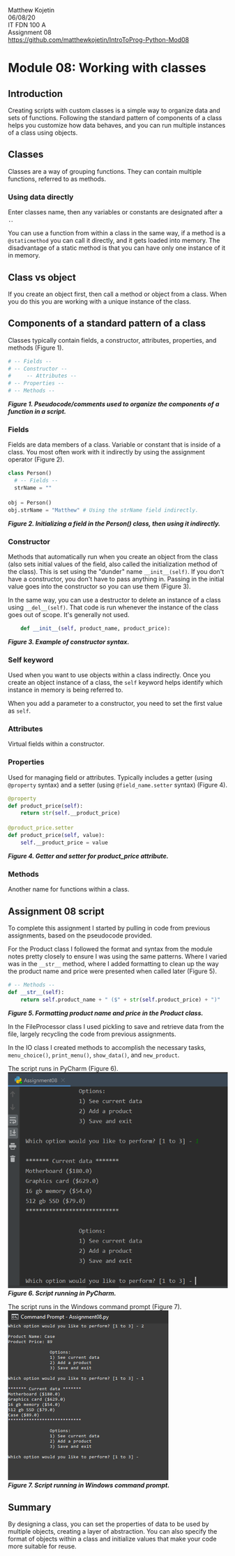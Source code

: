 Matthew Kojetin  
06/08/20  
IT FDN 100 A  
Assignment 08  
https://github.com/matthewkojetin/IntroToProg-Python-Mod08   

# Module 08: Working with classes
## Introduction
Creating scripts with custom classes is a simple way to organize data and sets of functions. Following the standard pattern of components of a class helps you customize how data behaves, and you can run multiple instances of a class using objects.

## Classes
Classes are a way of grouping functions. They can contain multiple functions, referred to as methods.

### Using data directly
Enter classes name, then any variables or constants are designated after a `.`.

You can use a function from within a class in the same way, if a method is a `@staticmethod` you can call it directly, and it gets loaded into memory.
The disadvantage of a static method is that you can have only one instance of it in memory.

## Class vs object
If you create an object first, then call a method or object from a class. When you do this you are working with a unique instance of the class.

## Components of a standard pattern of a class
Classes typically contain fields, a constructor, attributes, properties, and methods (Figure 1).

```Python
# -- Fields --
# -- Constructor --
#     -- Attributes --
# -- Properties --
# -- Methods --
```
***Figure 1. Pseudocode/comments used to organize the components of a function in a script.***

### Fields
Fields are data members of a class. Variable or constant that is inside of a class. You most often work with it indirectly by using the assignment operator (Figure 2).

```python
class Person()
  # -- Fields --
  strName = ""

obj = Person()
obj.strName = "Matthew" # Using the strName field indirectly.
```
***Figure 2. Initializing a field in the Person() class, then using it indirectly.***

### Constructor
Methods that automatically run when you create an object from the class (also sets initial values of the field, also called the initialization method of the class). This is set using the "dunder" name `__init__(self)`. If you don't have a constructor, you don't have to pass anything in. Passing in the initial value goes into the constructor so you can use them (Figure 3).

In the same way, you can use a destructor to delete an instance of a class using `__del__(self)`. That code is run whenever the instance of the class goes out of scope. It's generally not used.

```python
    def __init__(self, product_name, product_price):
```
***Figure 3. Example of constructor syntax.***

### Self keyword
Used when you want to use objects within a class indirectly. Once you create an object instance of a class, the `self` keyword helps identify which instance in memory is being referred to.

When you add a parameter to a constructor, you need to set the first value as `self`.

### Attributes
Virtual fields within a constructor.

### Properties
Used for managing field or attributes. Typically includes a getter (using `@property` syntax) and a setter (using `@field_name.setter` syntax) (Figure 4).

```Python
@property
def product_price(self):
    return str(self.__product_price)

@product_price.setter
def product_price(self, value):
    self.__product_price = value
```
***Figure 4. Getter and setter for product_price attribute.***

### Methods
Another name for functions within a class.

## Assignment 08 script
To complete this assignment I started by pulling in code from previous assignments, based on the pseudocode provided.

For the Product class I followed the format and syntax from the module notes pretty closely to ensure I was using the same patterns. Where I varied was in the `__str__` method, where I added formatting to clean up the way the product name and price were presented when called later (Figure 5).
```python
# -- Methods --
def __str__(self):
    return self.product_name + " ($" + str(self.product_price) + ")"
```
***Figure 5. Formatting product name and price in the Product class.***

In the FileProcessor class I used pickling to save and retrieve data from the file, largely recycling the code from previous assignments.

In the IO class I created methods to accomplish the necessary tasks, `menu_choice()`, `print_menu()`, `show_data()`, and `new_product`.

The script runs in PyCharm (Figure 6).  
<img src="Images/Capture1.PNG">  
***Figure 6. Script running in PyCharm.***

The script runs in the Windows command prompt (Figure 7).  
<img src="Images/Capture2.PNG">  
***Figure 7. Script running in Windows command prompt.***

## Summary
By designing a class, you can set the properties of data to be used by multiple objects, creating a layer of abstraction. You can also specify the format of objects within a class and initialize values that make your code more suitable for reuse.
